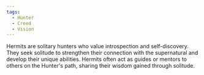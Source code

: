 ```yaml
---
tags:
  - Hunter
  - Creed
  - Vision
---
```

Hermits are solitary hunters who value introspection and self-discovery. They seek solitude to strengthen their connection with the supernatural and develop their unique abilities. Hermits often act as guides or mentors to others on the Hunter's path, sharing their wisdom gained through solitude.
